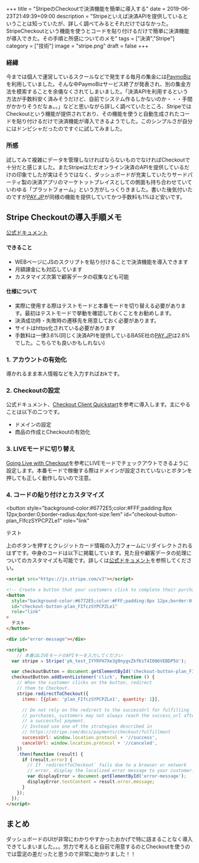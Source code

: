 +++
title = "StripeのCheckoutで決済機能を簡単に導入する"
date = 2019-06-23T21:49:39+09:00
description = "Stripeといえば決済APIを提供しているということは知っていたが、詳しく調べてみるとそれだけではなかった。StripeCheckoutという機能を使うとコードを貼り付けるだけで簡単に決済機能が導入できた。その手順と所感についてのメモ"
tags = ["決済","Stripe"]
category = ["技術"]
image = "stripe.png"
draft = false
+++
### 経緯
今までは個人で運営しているスクールなどで発生する毎月の集金には[PaymoBiz](https://biz.paymo.life/)を利用していました。そんな中PaymoBizサービス終了が発表され、別の集金方法を模索することを余儀なくされてしまいました。「決済APIを利用するという方法が手数料安く済みそうだけど、自前でシステム作るしかないのか・・・手間がかかりそうだなぁ。。」などと思いながら詳しく調べていたところ、StripeではCheckoutという機能が提供されており、その機能を使うと自動生成されたコードを貼り付けるだけで決済機能が導入できるようでした。このシンプルさが自分にはドンピシャだったのですぐに試してみました。

### 所感
試してみて複雑にデータを管理しなければならないものでなければCheckoutで十分だと感じました。またStripeはただオンライン決済のAPIを提供しているだけの印象でしたが実はそうではなく、ダッシュボードが充実していたりサードパーティ製の決済アプリのマーケトットプレイスとしての側面も持ち合わせていていわゆる「プラットフォーム」という方がしっくりきました。書いた後気付いたのですが[PAY.JP](https://pay.jp)が同様の機能を提供していてかつ手数料も1%ほど安いです。

## Stripe Checkoutの導入手順メモ
[公式ドキュメント](https://stripe.com/docs/payments/checkout/client)

#### できること
- WEBページにJSのスクリプトを貼り付けることで決済機能を導入できます
- 月額課金にも対応しています
- カスタマイズ次第で顧客データの収集なども可能

#### 仕様について
- 実際に使用する際はテストモードと本番モードを切り替える必要があります。最初はテストモードで挙動を確認しておくことをお勧めします。
- 決済成功時・失敗時の遷移先を用意しておく必要があります。
- サイトはhttps化されている必要があります
- 手数料は一律3.6%(同じく決済APIを提供しているBASE社の[PAY.JP](https://pay.jp)は2.6%でした。こちらでも良いかもしれない)

### 1. アカウントの有効化
導かれるまま本人情報などを入力すればおkです。
### 2. Checkoutの設定
公式ドキュメント、[Checkout Client Quickstart](https://stripe.com/docs/payments/checkout/client)を参考に導入します。主にやることは以下の二つです。

- ドメインの設定
- 商品の作成とCheckoutの有効化

### 3. LIVEモードに切り替え
[Going Live with Checkout](https://stripe.com/docs/payments/checkout/live)を参考にLIVEモードでチェックアウトできるように設定します。本番モードで稼働する際はドメインが設定されていないとボタンを押しても正しく動作しないので注意。

### 4. コードの貼り付けとカスタマイズ
<!-- Load Stripe.js on your website. -->
<script src="https://js.stripe.com/v3"></script>

<!-- Create a button that your customers click to complete their purchase. Customize the styling to suit your branding. -->
<button
  style="background-color:#6772E5;color:#FFF;padding:8px 12px;border:0;border-radius:4px;font-size:1em"
  id="checkout-button-plan_FIfczSYPCPZLe1"
  role="link"
>
  テスト
</button>

<div id="error-message"></div>

<script>
  var stripe = Stripe('pk_test_IYYRFH7Xe3g9nygvZkfKsT4I006VEBDP5U');

  var checkoutButton = document.getElementById('checkout-button-plan_FIfczSYPCPZLe1');
  checkoutButton.addEventListener('click', function () {
    // When the customer clicks on the button, redirect
    // them to Checkout.
    stripe.redirectToCheckout({
      items: [{plan: 'plan_FIfczSYPCPZLe1', quantity: 1}],

      // Do not rely on the redirect to the successUrl for fulfilling
      // purchases, customers may not always reach the success_url after
      // a successful payment.
      // Instead use one of the strategies described in
      // https://stripe.com/docs/payments/checkout/fulfillment
      successUrl: window.location.protocol + '//school.nosugi.tech/success',
      cancelUrl: window.location.protocol + '//school.nosugi.tech/canceled',
    })
    .then(function (result) {
      if (result.error) {
        // If `redirectToCheckout` fails due to a browser or network
        // error, display the localized error message to your customer.
        var displayError = document.getElementById('error-message');
        displayError.textContent = result.error.message;
      }
    });
  });
</script>

上のボタンを押すとクレジットカード情報の入力フォームにリダイレクトされるはずです。中身のコードは以下に掲載しています。見た目や顧客データの処理についてのカスタマイズも可能です。詳しくは[公式ドキュメント](https://stripe.com/docs/payments/checkout/client)を参照してください。

```html
<script src="https://js.stripe.com/v3"></script>

<!-- Create a button that your customers click to complete their purchase. Customize the styling to suit your branding. -->
<button
  style="background-color:#6772E5;color:#FFF;padding:8px 12px;border:0;border-radius:4px;font-size:1em"
  id="checkout-button-plan_FIfczSYPCPZLe1"
  role="link"
>
  テスト 
</button>

<div id="error-message"></div>

<script>
    // 本番はLIVEモードのAPIキーを入力してください
  var stripe = Stripe('pk_test_IYYRFH7Xe3g9nygvZkfKsT4I006VEBDP5U');

  var checkoutButton = document.getElementById('checkout-button-plan_FIfczSYPCPZLe1');
  checkoutButton.addEventListener('click', function () {
    // When the customer clicks on the button, redirect
    // them to Checkout.
    stripe.redirectToCheckout({
      items: [{plan: 'plan_FIfczSYPCPZLe1', quantity: 1}],

      // Do not rely on the redirect to the successUrl for fulfilling
      // purchases, customers may not always reach the success_url after
      // a successful payment.
      // Instead use one of the strategies described in
      // https://stripe.com/docs/payments/checkout/fulfillment
      successUrl: window.location.protocol + '//success',
      cancelUrl: window.location.protocol + '//canceled',
    })
    .then(function (result) {
      if (result.error) {
        // If `redirectToCheckout` fails due to a browser or network
        // error, display the localized error message to your customer.
        var displayError = document.getElementById('error-message');
        displayError.textContent = result.error.message;
      }
    });
  });
</script>
```

## まとめ
ダッシュボードのUIが非常にわかりやすかったおかげで特に詰まることなく導入できてしまいました。。。労力で考えると自前で用意するのとCheckoutを使うのでは雲泥の差だったと思うので非常に助かりました！！